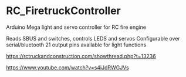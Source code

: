 # RC_FiretruckController
Arduino Mega light and servo controller for RC fire engine


Reads SBUS and switches, controls LEDS and servos
Configurable over serial/bluetooth
21 output pins available for light functions

https://rctruckandconstruction.com/showthread.php?t=13236

https://www.youtube.com/watch?v=s4iJdRWGJVs


